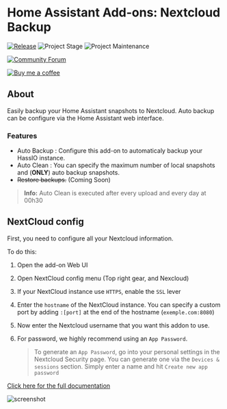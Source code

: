 # Home Assistant Add-ons: Nextcloud Backup

[![Release][release-shield]][release] ![Project Stage][project-stage-shield] ![Project Maintenance][maintenance-shield]

[![Community Forum][forum-shield]][forum]

[![Buy me a coffee][buymeacoffee-shield]][buymeacoffee]

## About

Easily backup your Home Assistant snapshots to Nextcloud.
Auto backup can be configure via the Home Assistant web interface.
### Features
- Auto Backup : Configure this add-on to automaticaly backup your HassIO instance.
- Auto Clean : You can specify the maximum number of local snapshots and (__ONLY__) auto backup snapshots.
- ~~Restore backups.~~ (Coming Soon)
> __Info:__
> Auto Clean is executed after every upload and every day at 00h30


## NextCloud config

First, you need to configure all your Nextcloud information.

To do this:
1. Open the add-on Web UI
1. Open NextCloud config menu (Top right gear, and Nexcloud)
1. If your NextCloud instance use `HTTPS`, enable the `SSL` lever
1. Enter the `hostname` of the NextCloud instance. You can specify a custom port by adding `:[port]` at the end of the hostname (`exemple.com:8080`)
1. Now enter the Nextcloud username that you want this addon to use.
1. For password, we highly recommend using an `App Password`.

    >To generate an `App Password`, go into your personal settings in the Nextcloud Security page. You can generate one via the `Devices & sessions` section. Simply enter a name and hit `Create new app password`

[Click here for the full documentation][docs]

![screenshot][image]

[buymeacoffee-shield]: https://www.buymeacoffee.com/assets/img/guidelines/download-assets-sm-2.svg
[buymeacoffee]: https://www.buymeacoffee.com/seb6596
[docs]: https://github.com/Sebclem/hassio-nextcloud-backup/blob/master/README.md
[forum-shield]: https://img.shields.io/badge/community-forum-brightgreen.svg
[forum]: https://community.home-assistant.io/
[maintenance-shield]: https://img.shields.io/maintenance/yes/2020.svg
[project-stage-shield]: https://img.shields.io/badge/project%20stage-beta-red.svg
[release-shield]: https://img.shields.io/badge/version-0.10.3-blue.svg
[release]:  https://img.shields.io/badge/version-0.10.3-blue.svg
[image]: https://github.com/Sebclem/hassio-nextcloud-backup/raw/master/images/screenshot.png
